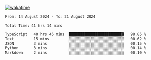 [![wakatime](https://wakatime.com/badge/user/702d7a0d-6421-40c6-be4d-9b18f6ca91d5.svg)](https://wakatime.com/@702d7a0d-6421-40c6-be4d-9b18f6ca91d5)

<!--START_SECTION:waka-->

```txt
From: 14 August 2024 - To: 21 August 2024

Total Time: 41 hrs 14 mins

TypeScript   40 hrs 45 mins  ████████████████████████▓   98.85 %
Text         15 mins         ░░░░░░░░░░░░░░░░░░░░░░░░░   00.62 %
JSON         3 mins          ░░░░░░░░░░░░░░░░░░░░░░░░░   00.15 %
Python       3 mins          ░░░░░░░░░░░░░░░░░░░░░░░░░   00.14 %
Markdown     2 mins          ░░░░░░░░░░░░░░░░░░░░░░░░░   00.10 %
```

<!--END_SECTION:waka-->